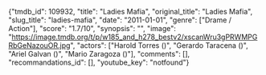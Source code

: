 {"tmdb_id": 109932, "title": "Ladies Mafia", "original_title": "Ladies Mafia", "slug_title": "ladies-mafia", "date": "2011-01-01", "genre": ["Drame / Action"], "score": "1.7/10", "synopsis": "", "image": "https://image.tmdb.org/t/p/w185_and_h278_bestv2/xscanWru3gPRWMPGRbGeNazouOR.jpg", "actors": ["Harold Torres ()", "Gerardo Taracena ()", "Ariel Galvan ()", "Mario Zaragoza ()"], "comments": [], "recommandations_id": [], "youtube_key": "notfound"}